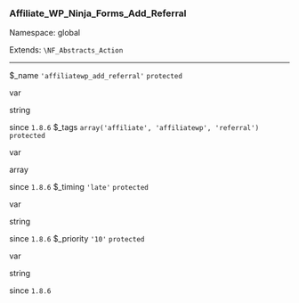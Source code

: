 ### Affiliate_WP_Ninja_Forms_Add_Referral

Namespace: global

Extends: `\NF_Abstracts_Action`

----


$_name
`'affiliatewp_add_referral'` `protected` 


var

string


since
`1.8.6` 
$_tags
`array('affiliate', 'affiliatewp', 'referral')` `protected` 


var

array


since
`1.8.6` 
$_timing
`'late'` `protected` 


var

string


since
`1.8.6` 
$_priority
`'10'` `protected` 


var

string


since
`1.8.6` 